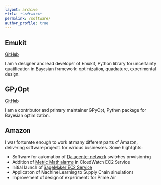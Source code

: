```yaml
---
layout: archive
title: "Software"
permalink: /software/
author_profile: true
---
```


## Emukit

[GitHub](https://github.com/emukit/emukit)

I am a designer and lead developer of Emukit, Python library for uncertainty quatification in Bayesian framework: optimization, quadrature, experimental design.

## GPyOpt

[GitHub](https://github.com/SheffieldML/GPyOpt)

I am a contributor and primary maintainer GPyOpt, Python package for Bayesian optimization.

## Amazon

I was fortunate enough to work at many different parts of Amazon, delivering software projects for various businesses. Some highlights:
* Software for automation of [Datacenter network](https://aws.amazon.com/compliance/data-center/data-centers/) switches provisioning
* Addition of [Metric Math alarms](https://docs.aws.amazon.com/AmazonCloudWatch/latest/monitoring/using-metric-math.html) in CloudWatch EC2 Service
* Initial launch of [SageMaker EC2 Service](https://aws.amazon.com/sagemaker/)
* Application of Machine Learning to Supply Chain simulations
* Improvement of design of experiments for Prime Air
